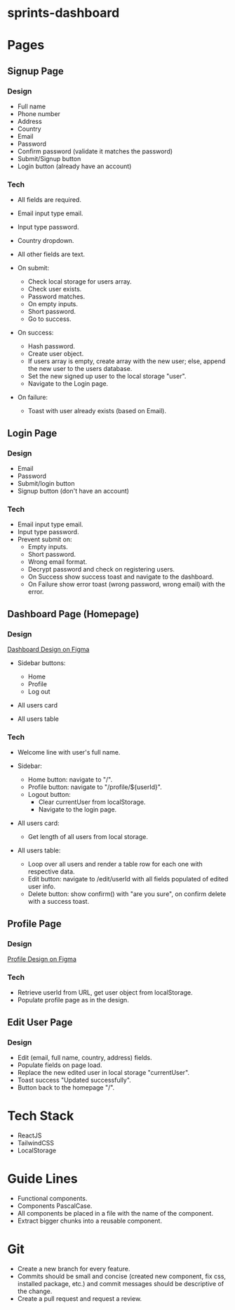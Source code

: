 # sprints-dashboard

# Pages
## Signup Page
### Design
- Full name
- Phone number
- Address
- Country
- Email
- Password
- Confirm password (validate it matches the password)
- Submit/Signup button
- Login button (already have an account)

### Tech
- All fields are required.
- Email input type email.
- Input type password.
- Country dropdown.
- All other fields are text.
- On submit:
  - Check local storage for users array.
  - Check user exists.
  - Password matches.
  - On empty inputs.
  - Short password.
  - Go to success.

- On success:
  - Hash password.
  - Create user object.
  - If users array is empty, create array with the new user; else, append the new user to the users database.
  - Set the new signed up user to the local storage "user".
  - Navigate to the Login page.

- On failure:
  - Toast with user already exists (based on Email).

## Login Page
### Design
- Email
- Password
- Submit/login button
- Signup button (don't have an account)

### Tech
- Email input type email.
- Input type password.
- Prevent submit on:
  - Empty inputs.
  - Short password.
  - Wrong email format.
  - Decrypt password and check on registering users.
  - On Success show success toast and navigate to the dashboard.
  - On Failure show error toast (wrong password, wrong email) with the error.

## Dashboard Page (Homepage)
### Design
[Dashboard Design on Figma](https://www.figma.com/file/IxLfNUmTq6hXv5XOk2iojX/rough-design?type=design&node-id=0%3A1&mode=design&t=5Qkmu383ZdJaF6yA-1)

- Sidebar buttons:
  - Home
  - Profile
  - Log out

- All users card
- All users table

### Tech
- Welcome line with user's full name.
- Sidebar:
  - Home button: navigate to "/".
  - Profile button: navigate to "/profile/${userId}".
  - Logout button:
    - Clear currentUser from localStorage.
    - Navigate to the login page.

- All users card:
  - Get length of all users from local storage.
  
- All users table:
  - Loop over all users and render a table row for each one with respective data.
  - Edit button: navigate to /edit/userId with all fields populated of edited user info.
  - Delete button: show confirm() with "are you sure", on confirm delete with a success toast.

## Profile Page
### Design
[Profile Design on Figma](https://www.figma.com/file/IxLfNUmTq6hXv5XOk2iojX/rough-design?type=design&node-id=0%3A1&mode=design&t=5Qkmu383ZdJaF6yA-1)

### Tech
- Retrieve userId from URL, get user object from localStorage.
- Populate profile page as in the design.

## Edit User Page
### Design
- Edit (email, full name, country, address) fields.
- Populate fields on page load.
- Replace the new edited user in local storage "currentUser".
- Toast success "Updated successfully".
- Button back to the homepage "/".

# Tech Stack
- ReactJS
- TailwindCSS
- LocalStorage

# Guide Lines
- Functional components.
- Components PascalCase.
- All components be placed in a file with the name of the component.
- Extract bigger chunks into a reusable component.

# Git
- Create a new branch for every feature.
- Commits should be small and concise (created new component, fix css, installed package, etc.) and commit messages should be descriptive of the change.
- Create a pull request and request a review.
